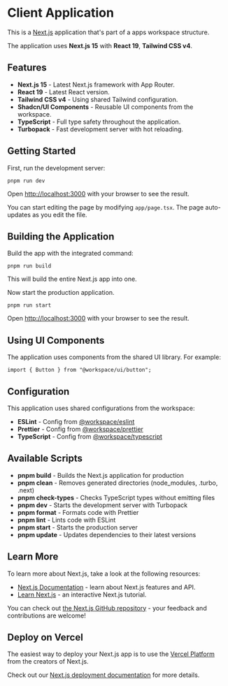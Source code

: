 # Client Application

This is a [Next.js](https://nextjs.org) application that's part of a apps workspace structure.

The application uses **Next.js 15** with **React 19**, **Tailwind CSS v4**.

## Features

- **Next.js 15** - Latest Next.js framework with App Router.
- **React 19** - Latest React version.
- **Tailwind CSS v4** - Using shared Tailwind configuration.
- **Shadcn/UI Components** - Reusable UI components from the workspace.
- **TypeScript** - Full type safety throughout the application.
- **Turbopack** - Fast development server with hot reloading.

## Getting Started

First, run the development server:

```shell
pnpm run dev
```

Open [http://localhost:3000](http://localhost:3000) with your browser to see the result.

You can start editing the page by modifying `app/page.tsx`. The page auto-updates as you edit the file.

## Building the Application

Build the app with the integrated command:

```shell
pnpm run build
```

This will build the entire Next.js app into one.

Now start the production application.

```shell
pnpm run start
```

Open [http://localhost:3000](http://localhost:3000) with your browser to see the result.

## Using UI Components

The application uses components from the shared UI library. For example:

```tsx
import { Button } from "@workspace/ui/button";
```

## Configuration

This application uses shared configurations from the workspace:

- **ESLint** - Config from [@workspace/eslint](../../config/eslint)
- **Prettier** - Config from [@workspace/prettier](../../config/prettier/)
- **TypeScript** - Config from [@workspace/typescript](../../config/typescript/)

## Available Scripts

- **pnpm build** - Builds the Next.js application for production
- **pnpm clean** - Removes generated directories (node_modules, .turbo, .next)
- **pnpm check-types** - Checks TypeScript types without emitting files
- **pnpm dev** - Starts the development server with Turbopack
- **pnpm format** - Formats code with Prettier
- **pnpm lint** - Lints code with ESLint
- **pnpm start** - Starts the production server
- **pnpm update** - Updates dependencies to their latest versions

## Learn More

To learn more about Next.js, take a look at the following resources:

- [Next.js Documentation](https://nextjs.org/docs) - learn about Next.js features and API.
- [Learn Next.js](https://nextjs.org/learn) - an interactive Next.js tutorial.

You can check out [the Next.js GitHub repository](https://github.com/vercel/next.js) - your feedback and contributions are welcome!

## Deploy on Vercel

The easiest way to deploy your Next.js app is to use the [Vercel Platform](https://vercel.com/new?utm_medium=default-template&filter=next.js&utm_source=create-next-app&utm_campaign=create-next-app-readme) from the creators of Next.js.

Check out our [Next.js deployment documentation](https://nextjs.org/docs/app/building-your-application/deploying) for more details.
